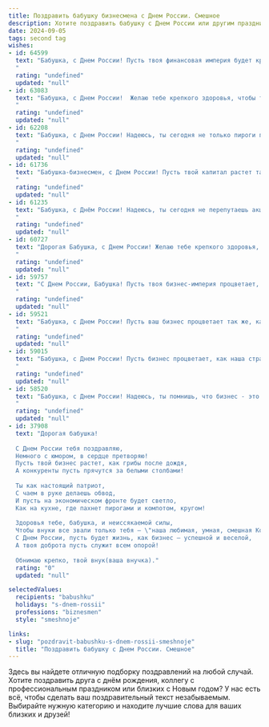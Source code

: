 ```yaml
---
title: Поздравить бабушку бизнесмена с Днем России. Смешное
description: Хотите поздравить бабушку с Днем России или другим праздником? Наш ИИ создаст незабываемое поздравление, а вы обязательно выделитесь среди других.  
date: 2024-09-05
tags: second tag
wishes:
- id: 64599
  text: "Бабушка, с Днем России! Пусть твоя финансовая империя будет крепче, чем фундамент Кремля, а акции растут быстрее, чем курс рубля после победы в ЧМ по хоккею! 🥳
  "
  rating: "undefined"
  updated: "null"
- id: 63083
  text: "Бабушка, с Днем России!  Желаю тебе крепкого здоровья, чтобы ты могла ещё долго рассказывать нам  истории про то, как в твоей молодости бизнесмены были не такие продвинутые, как сейчас! ;)
  "
  rating: "undefined"
  updated: "null"
- id: 62208
  text: "Бабушка, с Днем России! Надеюсь, ты сегодня не только пироги печешь, но и успеваешь следить за курсом рубля. Пусть бизнес процветает, а активы растут быстрее, чем цена на гречку! 😄
  "
  rating: "undefined"
  updated: "null"
- id: 61736
  text: "Бабушка-бизнесмен, с Днем России! Пусть твой капитал растет так же стремительно, как цены на нефть, а дефицит бюджета будет только в твоих мечтах! 😉
  "
  rating: "undefined"
  updated: "null"
- id: 61235
  text: "Бабушка, с Днём России! Надеюсь, ты сегодня не перепутаешь акции \"Газпрома\" с пирожками, а бизнес-план на день с рецептом твоих вкуснейших котлет! 😉
  "
  rating: "undefined"
  updated: "null"
- id: 60727
  text: "Дорогая Бабушка, с Днем России! Желаю тебе крепкого здоровья, чтобы ты могла на многие годы вперёд наблюдать, как твоя внучка (внук) строит бизнес-империю, а тебе достаются только самые сладкие плоды её (его) труда! 😜
  "
  rating: "undefined"
  updated: "null"
- id: 59757
  text: "С Днем России, Бабушка! Пусть твоя бизнес-империя процветает, а конкуренты трепещут перед твоей деловой хваткой! 😉🎉
  "
  rating: "undefined"
  updated: "null"
- id: 59521
  text: "Бабушка, с Днем России! Пусть ваш бизнес процветает так же, как наша страна, несмотря на все \"санкции\" от внуков! 😄🎉
  "
  rating: "undefined"
  updated: "null"
- id: 59015
  text: "Бабушка, с Днем России! Пусть бизнес процветает, как наша страна, и приносит вам не только прибыль, но и бесконечные возможности для новых, смелых и, главное, прибыльных авантюр! 😉
  "
  rating: "undefined"
  updated: "null"
- id: 58520
  text: "Бабушка, с Днем России! Надеюсь, ты помнишь, что бизнес - это не только деньги, но и патриотизм? 😉 Пусть инвестиции в твою внучку (ну, или внука) принесут тебе только прибыль и радость! 🎉
  "
  rating: "undefined"
  updated: "null"
- id: 37908
  text: "Дорогая бабушка!
  
  С Днем России тебя поздравляю,
  Немного с юмором, в сердце претворяю!
  Пусть твой бизнес растет, как грибы после дождя,
  А конкуренты пусть прячутся за белыми столбами!
  
  Ты как настоящий патриот,
  С чаем в руке делаешь обвод,
  И пусть на экономическом фронте будет светло,
  Как на кухне, где пахнет пирогами и компотом, кругом!
  
  Здоровья тебе, бабушка, и неиссякаемой силы,
  Чтобы внуки все звали только тебя – \"наша любимая, умная, смешная Копейка\"!
  С Днем России, пусть будет жизнь, как бизнес – успешной и веселой,
  А твоя доброта пусть служит всем опорой!
  
  Обнимаю крепко, твой внук(ваша внучка)."
  rating: "0"
  updated: "null"

selectedValues:
  recipients: "babushku"
  holidays: "s-dnem-rossii"
  professions: "biznesmen"
  style: "smeshnoje"

links:
- slug: "pozdravit-babushku-s-dnem-rossii-smeshnoje"
  title: "Поздравить бабушку с Днем России. Смешное"
---
```


Здесь вы найдете отличную подборку поздравлений на любой случай. 
Хотите поздравить друга с днём рождения, коллегу с профессиональным праздником или близких с Новым годом? У нас есть всё, чтобы сделать ваш поздравительный текст незабываемым. Выбирайте нужную категорию и находите лучшие слова для ваших близких и друзей!
